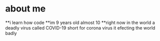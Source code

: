 # about me

**i learn how code
**im 9 years old almost 10
**right now in the world a deadly virus called COVID-19 short for corona virus it efecting the world badly


